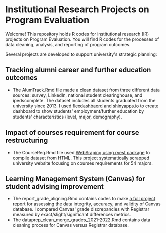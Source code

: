 # Institutional Research Projects on Program Evaluation 

Welcome! This repository holds R codes for institutional research (IR) projects on Program Evaluation. You will find R codes for the processes of data cleaning, analysis, and reporting of program outcomes. 

Several projects are developed to support university's strategic planning: 

## Tracking alumni career and further education outcomes 
- The AlumTrack.Rmd file made a clean dataset from three different data sources: survey, LinkedIn, national student clearinghouse, and ipedscomplete. The dataset includes all students graduated from the university since 2013. I used [flexdashbaord](https://cran.r-project.org/web/packages/flexdashboard/index.html) and [shinyapps.io](https://shiny.rstudio.com/) to create dashboard to show students' employment/further education by students' characteristics (level, major, demography). 

## Impact of courses requirement for course restructuring 
- The CourseReq.Rmd file used [WebSraping using rvest package](https://rvest.tidyverse.org/) to compile dataset from HTML. This project systematically scrapped university website focusing on courses requirements for 54 majors.

 ## Learning Management System (Canvas) for student advising improvement 
- The report_grade_aligning.Rmd contains codes to make [a full project report](https://github.com/ZhouLinli/IR-Projects/blob/main/Program%20Evaluation/report_grade_aligning.pdf) for assessing the data integrity, accuracy, and validity of Canvas database. I compared Canvas' grade discrepancies with Registrar measured by exact/slight/significant differences metrics.
- The dataprep_clean_merge_grades_2021-2022.Rmd contains data cleaning process for Canvas versus Registrar database.
